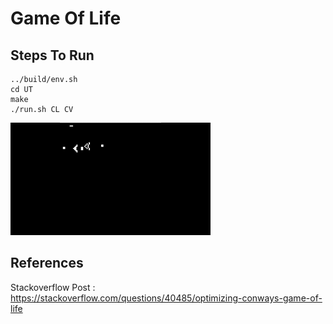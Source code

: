 # Game Of Life

## Steps To Run
```
../build/env.sh
cd UT
make
./run.sh CL CV
```

![GOL](https://raw.githubusercontent.com/satyatejachikatla/Simulations/main/GameOfLife/res/GOL.gif)

## References

Stackoverflow Post : https://stackoverflow.com/questions/40485/optimizing-conways-game-of-life